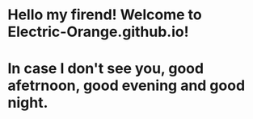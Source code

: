 
# Hello my firend! Welcome to Electric-Orange.github.io!
# In case I don't see you, good afetrnoon, good evening and good night.
